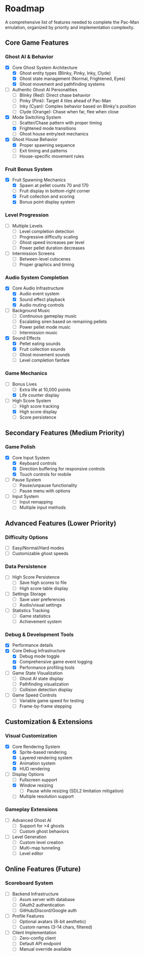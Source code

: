 # Roadmap

A comprehensive list of features needed to complete the Pac-Man emulation, organized by priority and implementation complexity.

## Core Game Features

### Ghost AI & Behavior

- [x] Core Ghost System Architecture
  - [x] Ghost entity types (Blinky, Pinky, Inky, Clyde)
  - [x] Ghost state management (Normal, Frightened, Eyes)
  - [x] Ghost movement and pathfinding systems
- [ ] Authentic Ghost AI Personalities
  - [ ] Blinky (Red): Direct chase behavior
  - [ ] Pinky (Pink): Target 4 tiles ahead of Pac-Man
  - [ ] Inky (Cyan): Complex behavior based on Blinky's position
  - [ ] Clyde (Orange): Chase when far, flee when close
- [x] Mode Switching System
  - [ ] Scatter/Chase pattern with proper timing
  - [x] Frightened mode transitions
  - [ ] Ghost house entry/exit mechanics
- [x] Ghost House Behavior
  - [x] Proper spawning sequence
  - [ ] Exit timing and patterns
  - [ ] House-specific movement rules

### Fruit Bonus System

- [x] Fruit Spawning Mechanics
  - [x] Spawn at pellet counts 70 and 170
  - [ ] Fruit display in bottom-right corner
  - [x] Fruit collection and scoring
  - [x] Bonus point display system

### Level Progression

- [ ] Multiple Levels
  - [ ] Level completion detection
  - [ ] Progressive difficulty scaling
  - [ ] Ghost speed increases per level
  - [ ] Power pellet duration decreases
- [ ] Intermission Screens
  - [ ] Between-level cutscenes
  - [ ] Proper graphics and timing

### Audio System Completion

- [x] Core Audio Infrastructure
  - [x] Audio event system
  - [x] Sound effect playback
  - [x] Audio muting controls
- [ ] Background Music
  - [ ] Continuous gameplay music
  - [ ] Escalating siren based on remaining pellets
  - [ ] Power pellet mode music
  - [ ] Intermission music
- [x] Sound Effects
  - [x] Pellet eating sounds
  - [x] Fruit collection sounds
  - [ ] Ghost movement sounds
  - [ ] Level completion fanfare

### Game Mechanics

- [ ] Bonus Lives
  - [ ] Extra life at 10,000 points
  - [x] Life counter display
- [ ] High Score System
  - [ ] High score tracking
  - [x] High score display
  - [ ] Score persistence

## Secondary Features (Medium Priority)

### Game Polish

- [x] Core Input System
  - [x] Keyboard controls
  - [x] Direction buffering for responsive controls
  - [x] Touch controls for mobile
- [ ] Pause System
  - [ ] Pause/unpause functionality
  - [ ] Pause menu with options
- [ ] Input System
  - [ ] Input remapping
  - [ ] Multiple input methods

## Advanced Features (Lower Priority)

### Difficulty Options

- [ ] Easy/Normal/Hard modes
- [ ] Customizable ghost speeds

### Data Persistence

- [ ] High Score Persistence
  - [ ] Save high scores to file
  - [ ] High score table display
- [ ] Settings Storage
  - [ ] Save user preferences
  - [ ] Audio/visual settings
- [ ] Statistics Tracking
  - [ ] Game statistics
  - [ ] Achievement system

### Debug & Development Tools

- [x] Performance details
- [x] Core Debug Infrastructure
  - [x] Debug mode toggle
  - [x] Comprehensive game event logging
  - [x] Performance profiling tools
- [ ] Game State Visualization
  - [ ] Ghost AI state display
  - [ ] Pathfinding visualization
  - [ ] Collision detection display
- [ ] Game Speed Controls
  - [ ] Variable game speed for testing
  - [ ] Frame-by-frame stepping

## Customization & Extensions

### Visual Customization

- [x] Core Rendering System
  - [x] Sprite-based rendering
  - [x] Layered rendering system
  - [x] Animation system
  - [x] HUD rendering
- [ ] Display Options
  - [ ] Fullscreen support
  - [x] Window resizing
    - [ ] Pause while resizing (SDL2 limitation mitigation)
  - [ ] Multiple resolution support

### Gameplay Extensions

- [ ] Advanced Ghost AI
  - [ ] Support for >4 ghosts
  - [ ] Custom ghost behaviors
- [ ] Level Generation
  - [ ] Custom level creation
  - [ ] Multi-map tunneling
  - [ ] Level editor

## Online Features (Future)

### Scoreboard System

- [ ] Backend Infrastructure
  - [ ] Axum server with database
  - [ ] OAuth2 authentication
  - [ ] GitHub/Discord/Google auth
- [ ] Profile Features
  - [ ] Optional avatars (8-bit aesthetic)
  - [ ] Custom names (3-14 chars, filtered)
- [ ] Client Implementation
  - [ ] Zero-config client
  - [ ] Default API endpoint
  - [ ] Manual override available
